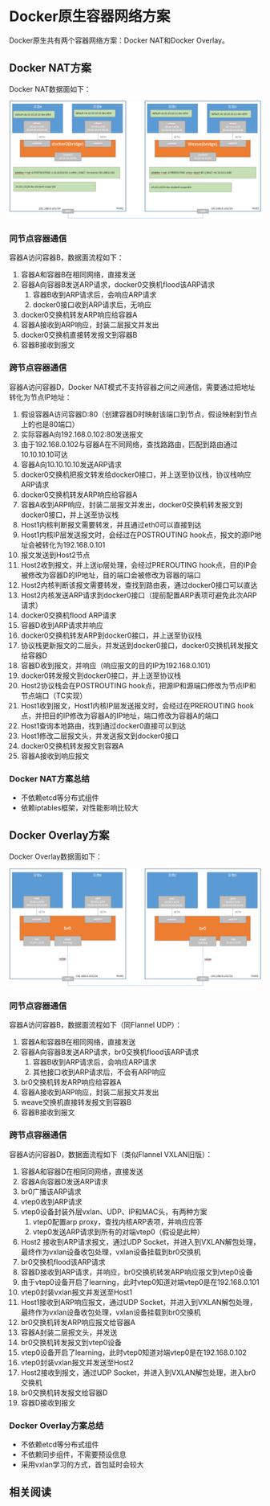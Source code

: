 # Docker原生容器网络方案

Docker原生共有两个容器网络方案：Docker NAT和Docker Overlay。

## Docker NAT方案

Docker NAT数据面如下：

![docker-nat](images/docker-nat.png "docker-nat")

### 同节点容器通信

容器A访问容器B，数据面流程如下：

1. 容器A和容器B在相同网络，直接发送
2. 容器A向容器B发送ARP请求，docker0交换机flood该ARP请求
   1. 容器B收到ARP请求后，会响应ARP请求
   2. docker0接口收到ARP请求后，无响应
3. docker0交换机转发ARP响应给容器A
4. 容器A接收到ARP响应，封装二层报文并发出
5. docker0交换机直接转发报文到容器B
6. 容器B接收到报文


### 跨节点容器通信

容器A访问容器D，Docker NAT模式不支持容器之间之间通信，需要通过把地址转化为节点IP地址：

1. 假设容器A访问容器D:80（创建容器D时映射该端口到节点，假设映射到节点上的也是80端口）
2. 实际容器A向192.168.0.102:80发送报文
3. 由于192.168.0.102与容器A在不同网络，查找路路由，匹配到路由通过10.10.10.10可达
4. 容器A向10.10.10.10发送ARP请求
5. docker0交换机把报文转发给docker0接口，并上送至协议栈，协议栈响应ARP请求
6. docker0交换机转发ARP响应给容器A
7. 容器A收到ARP响应，封装二层报文并发出，docker0交换机转发报文到docker0接口，并上送至协议栈
8. Host1内核判断报文需要转发，并且通过eth0可以直接到达
9. Host1内核IP层发送报文时，会经过在POSTROUTING hook点，报文的源IP地址会被转化为192.168.0.101
10. 报文发送到Host2节点
11. Host2收到报文，并上送ip层处理，会经过PREROUTING hook点，目的IP会被修改为容器D的IP地址，目的端口会被修改为容器的端口
12. Host2内核判断该报文需要转发，查找到路由表，通过docker0接口可以直达
13. Host2内核发送ARP请求到docker0接口（提前配置ARP表项可避免此次ARP请求）
14. docker0交换机flood ARP请求
15. 容器D收到ARP请求并响应
16. docker0交换机转发ARP到docker0接口，并上送至协议栈
17. 协议栈更新报文的二层头，并发送到docker0接口，docker0交换机转发报文给容器D
18. 容器D收到报文，并响应（响应报文的目的IP为192.168.0.101）
19. docker0转发报文到docker0接口，并上送至协议栈
20. Host2协议栈会在POSTROUTING hook点，把源IP和源端口修改为节点IP和节点端口（TC实现）
21. Host1收到报文，Host1内核IP层发送报文时，会经过在PREROUTING hook点，并把目的IP修改为容器A的IP地址，端口修改为容器A的端口
22. Host1查询本地路由，找到通过docker0直接可以到达
23. Host1修改二层报文头，并发送报文到docker0接口
24. docker0交换机转发报文到容器A
25. 容器A接收到响应报文


### Docker NAT方案总结

* 不依赖etcd等分布式组件
* 依赖iptables框架，对性能影响比较大


## Docker Overlay方案

Docker Overlay数据面如下：

![docker-overlay](images/docker-overlay.png "docker-overlay")


### 同节点容器通信

容器A访问容器B，数据面流程如下（同Flannel UDP）：

1. 容器A和容器B在相同网络，直接发送
2. 容器A向容器B发送ARP请求，br0交换机flood该ARP请求
   1. 容器B收到ARP请求后，会响应ARP请求
   2. 其他接口收到ARP请求后，不会有ARP响应
3. br0交换机转发ARP响应给容器A
4. 容器A接收到ARP响应，封装二层报文并发出
5. weave交换机直接转发报文到容器B
6. 容器B接收到报文


### 跨节点容器通信

容器A访问容器D，数据面流程如下（类似Flannel VXLAN旧版）：

1. 容器A和容器D在相同同网络，直接发送
2. 容器A向容器D发送ARP请求
3. br0广播该ARP请求
4. vtep0收到ARP请求
5. vtep0设备封装外层vxlan、UDP、IP和MAC头，有两种方案
   1. vtep0配置arp proxy，查找内核ARP表项，并响应应答
   2. vtep0发送ARP请求到所有的对端vtep0（假设是此种）
6. Host2 接收到ARP请求报文，通过UDP Socket，并进入到VXLAN解包处理，最终作为vxlan设备收包处理，vxlan设备挂载到br0交换机
7. br0交换机flood该ARP请求
8. 容器D接收到ARP请求，并响应，br0交换机转发ARP响应报文到vtep0设备
9. 由于vtep0设备开启了learning，此时vtep0知道对端vtep0是在192.168.0.101
10. vtep0封装vxlan报文并发送至Host1
11. Host1接收到ARP响应报文，通过UDP Socket，并进入到VXLAN解包处理，最终作为vxlan设备收包处理，vxlan设备挂载到br0交换机
12. br0交换机转发ARP响应报文给容器A
13. 容器A封装二层报文头，并发送
14. br0交换机转发报文到vtep0设备
15. vtep0设备开启了learning，此时vtep0知道对端vtep0是在192.168.0.102
16. vtep0封装vxlan报文并发送至Host2
17. Host2接收到报文，通过UDP Socket，并进入到VXLAN解包处理，进入br0交换机
18. br0交换机转发报文给容器D
19. 容器D接收到报文

### Docker Overlay方案总结
* 不依赖etcd等分布式组件
* 不依赖同步组件，不需要预设信息
* 采用vxlan学习的方式，首包延时会较大


## 相关阅读



